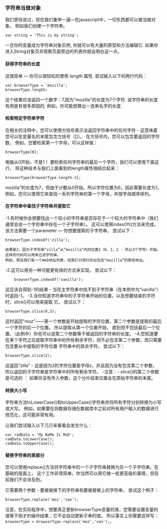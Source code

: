 ### 字符串当做对象

我们曾经说过，现在我们重申一遍—在javascript中，一切东西都可以被当做对象。
例如我们创建一个字符串。
```
var string = 'This is my string';
```
一旦你的变量成为字符串对象实例, 你就可以有大量的原型和方法编辑它. 
如果你进入String对象页并观察页面旁边的列表你就会明白这一点。
#### 获得字符串的长度

这很简单 — 你可以很轻松的使用 length 属性. 尝试输入以下的两行代码：
```
var browserType = 'mozilla';
browserType.length;
```
这个结果应该返回一个数字：7,因为"mozilla"的长度为7个字符. 说字符串的长度有用是有很多原因的, 
例如，你可能想算出一连串名字的长度.

#### 检索特定字符串字符

在相关的注释中，您可以使用方括号表示法返回字符串中的任何字符 - 
这意味着您可以在变量名的末尾包含方括号（[]）。 在方括号内，您可以包含要返回的字符数，
例如，您要检索第一个字母，可以这样做：
```
browserType[0];
```
电脑从0开始，不是1！ 要检索任何字符串的最后一个字符，我们可以使用下面这行，
将这种技术与我们上面看到的length属性相结合起来：
```
browserType[browserType.length-1];
```
mozilla”的长度为7，但由于计数从0开始，所以字符位置为6，因此需要长度为1。 
例如，您可以使用它来查找一系列字符串的第一个字母，并按字母顺序排列。

#### 在字符串中查找子字符串并提取它
-1.有时候你会想要找出一个较小的字符串是否存在于一个较大的字符串中（我们通常会说一个字符串中存在一个子字符串）。 
这可以使用indexOf()方法来完成，该方法需要一个parameter — 你想要搜索的子字符串。 尝试以下：
```
browserType.indexOf('zilla');
```
    结果是2，因为子字符串“zilla”从“mozilla”内的位置2（0，1，2 - 所以3个字符）开始。 
	这样的代码可以用来过滤字符串。
	例如，假设我们有一个Web地址列表，但我们只想打印出包含“mozilla”的那些地址。

-2.这可以用另一种可能更有效的方式来实现。 尝试以下：
```
    browserType.indexOf('vanilla');
```
这应该会得到-1的结果 - 当在主字符串中找不到子字符串（在本例中为“vanilla”）时返回-1。
-3.当你知道字符串中的子字符串开始的位置，以及想要结束的字符时，slice()可以用来提取 它。 尝试以下：
```
browserType.slice(0,3);
```
这时返回"moz"——第一个参数是开始提取的字符位置，第二个参数是提取的最后一个字符的后一个位置。
所以提取从第一个位置开始，
直到但不包括最后一个位置。（此例中）你也可以说第二个参数等于被返回的字符串的长度。
-4.您知道要在某个字符之后提取字符串中的所有剩余字符，则不必包含第二个参数，而只需要包含要从中提取的字符位置 字符串中的其余字符。 尝试以下：
```
browserType.slice(2);
```
这返回“zilla” - 这是因为2的字符位置是字母z，并且因为没有包含第二个参数，
所以返回的子字符串是字符串中的所有剩余字符。
-注意：-
	slice()的第二个参数是可选的 ： 如果你没有传入参数，这个分片结束位置会在原始字符串的末尾。
	
	
#### 转换大小写

字符串方法toLowerCase()和toUpperCase()字符串并将所有字符分别转换为小写或大写。 
例如，如果要在将数据存储在数据库中之前对所有用户输入的数据进行规范化，这可能非常有用。

让我们尝试输入以下几行来看看会发生什么：
```
var radData = 'My NaMe Is MuD';
radData.toLowerCase();
radData.toUpperCase();
```

#### 替换字符串的某部分

您可以使用replace()方法将字符串中的一个子字符串替换为另一个子字符串。在基础的层面上， 
这个工作非常简单。你当然可以用它做一些更高级的事情，但目前我们不会涉及到。

它需要两个参数 - 要被替换下的字符串和要被替换上的字符串。 尝试这个例子：
```
browserType.replace('moz','van');
```
注意，在实际程序中，想要真正更新browserType变量的值，您需要设置变量的值等于刚才的操作结果；它不会自动更新子串的值。
所以事实上你需要这样写：`browserType = browserType.replace('moz','van');。`


